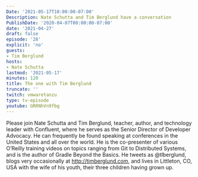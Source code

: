 ```yaml
---
Date: '2021-05-17T10:00:00-07:00'
Description: Nate Schutta and Tim Berglund have a conversation
PublishDate: '2020-04-07T00:00:00-07:00'
date: '2021-04-27'
draft: false
episode: '28'
explicit: 'no'
guests:
- Tim Berglund
hosts:
- Nate Schutta
lastmod: '2021-05-17'
minutes: 120
title: The one with Tim Berglund
truncate: ''
twitch: vmwaretanzu
type: tv-episode
youtube: GRRNhVn9fbg
---
```


Please join Nate Schutta and Tim Berglund, teacher, author, and technology leader with Confluent, where he serves as the Senior Director of Developer Advocacy. He can frequently be found speaking at conferences in the United States and all over the world. He is the co-presenter of various O’Reilly training videos on topics ranging from Git to Distributed Systems, and is the author of Gradle Beyond the Basics. He tweets as @tlberglund, blogs very occasionally at http://timberglund.com, and lives in Littleton, CO, USA with the wife of his youth, their three children having grown up.